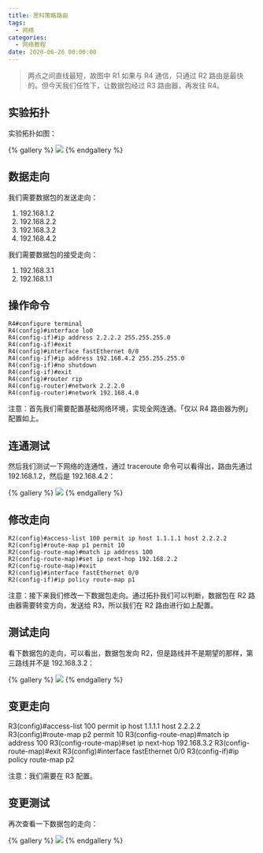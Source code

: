 ```yaml
---
title: 思科策略路由
tags:
  - 网络
categories:
  - 网络教程
date: 2020-06-26 00:00:00
---
```


> 两点之间直线最短，故图中 R1 如果与 R4 通信，只通过 R2 路由是最快的。但今天我们任性下，让数据包经过 R3 路由器，再发往 R4。

<!-- more -->

## 实验拓扑

实验拓扑如图：

{% gallery %}
![](https://cdn.dusays.com/2020/06/235-1.jpg/1)
{% endgallery %}

## 数据走向

我们需要数据包的发送走向：

1. 192.168.1.2
2. 192.168.2.2
3. 192.168.3.2
4. 192.168.4.2

我们需要数据包的接受走向：

1. 192.168.3.1
2. 192.168.1.1

## 操作命令

```
R4#configure terminal
R4(config)#interface lo0
R4(config-if)#ip address 2.2.2.2 255.255.255.0
R4(config-if)#exit
R4(config)#interface fastEthernet 0/0
R4(config-if)#ip address 192.168.4.2 255.255.255.0
R4(config-if)#no shutdown
R4(config-if)#exit
R4(config)#router rip
R4(config-router)#network 2.2.2.0
R4(config-router)#network 192.168.4.0
```

注意：首先我们需要配置基础网络环境，实现全网连通。「仅以 R4 路由器为例」配置如上。

## 连通测试

然后我们测试一下网络的连通性，通过 traceroute 命令可以看得出，路由先通过 192.168.1.2，然后是 192.168.4.2：

{% gallery %}
![](https://cdn.dusays.com/2020/06/235-2.jpg/1)
{% endgallery %}

## 修改走向

```
R2(config)#access-list 100 permit ip host 1.1.1.1 host 2.2.2.2
R2(config)#route-map p1 permit 10
R2(config-route-map)#match ip address 100
R2(config-route-map)#set ip next-hop 192.168.2.2
R2(config-route-map)#exit
R2(config)#interface fastEthernet 0/0
R2(config-if)#ip policy route-map p1
```

注意：接下来我们修改一下数据包走向。通过拓扑我们可以判断，数据包在 R2 路由器需要转变方向，发送给 R3，所以我们在 R2 路由进行如上配置。

## 测试走向

看下数据包的走向，可以看出，数据包发向 R2，但是路线并不是期望的那样，第三路线并不是 192.168.3.2：

{% gallery %}
![](https://cdn.dusays.com/2020/06/235-3.jpg/1)
{% endgallery %}

## 变更走向

R3(config)#access-list 100 permit ip host 1.1.1.1 host 2.2.2.2
R3(config)#route-map p2 permit 10
R3(config-route-map)#match ip address 100
R3(config-route-map)#set ip next-hop 192.168.3.2
R3(config-route-map)#exit
R3(config)#interface fastEthernet 0/0
R3(config-if)#ip policy route-map p2

注意：我们需要在 R3 配置。

## 变更测试

再次查看一下数据包的走向：

{% gallery %}
![](https://cdn.dusays.com/2020/06/235-4.jpg/1)
{% endgallery %}